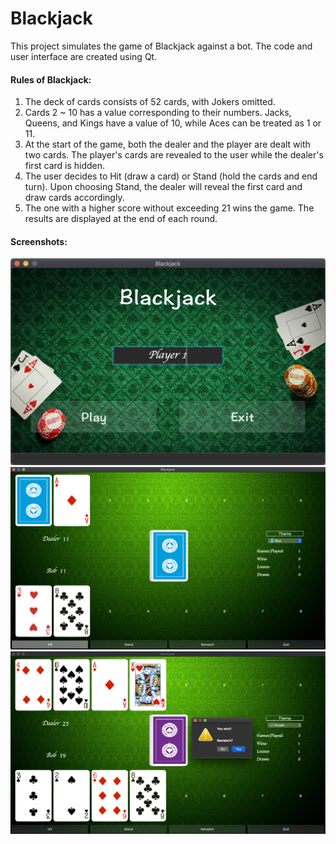 # Blackjack

This project simulates the game of Blackjack against a bot. The code and user interface are created using Qt.

#### Rules of Blackjack:
1. The deck of cards consists of 52 cards, with Jokers omitted.
1. Cards 2 ~ 10 has a value corresponding to their numbers. Jacks, Queens, and Kings have a value of 10, while Aces can be treated as 1 or 11.
1. At the start of the game, both the dealer and the player are dealt with two cards. The player's cards are revealed to the user while the dealer's first card is hidden.
1. The user decides to Hit (draw a card) or Stand (hold the cards and end turn). Upon choosing Stand, the dealer will reveal the first card and draw cards accordingly.
1. The one with a higher score without exceeding 21 wins the game. The results are displayed at the end of each round.

#### Screenshots:
![Title Screen](https://github.com/Fjdklsajf/blackjack/blob/master/image/mainWindow.png?raw=true)
![Title Screen](https://github.com/Fjdklsajf/blackjack/blob/master/image/gameWindow1.png?raw=true)
![Title Screen](https://github.com/Fjdklsajf/blackjack/blob/master/image/gameWindow2.png?raw=true)

